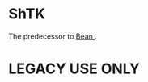 # ShTK
The predecessor to <a href = "https://github.com/EpicTofuu/Bean"> Bean </a>. 

# LEGACY USE ONLY
